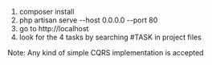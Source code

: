 1. composer install
2. php artisan serve --host 0.0.0.0 --port 80
3. go to http://localhost
4. look for the 4 tasks by searching #TASK in project files

Note: Any kind of simple CQRS implementation is accepted
